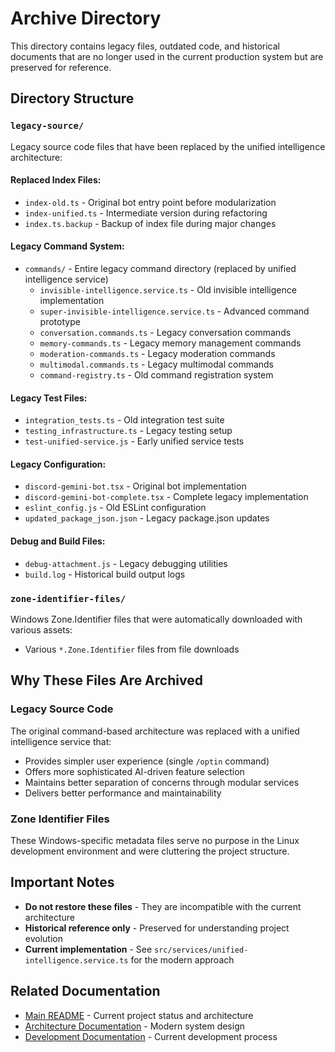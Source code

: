 # Archive Directory

This directory contains legacy files, outdated code, and historical documents that are no longer used in the current production system but are preserved for reference.

## Directory Structure

### `legacy-source/`
Legacy source code files that have been replaced by the unified intelligence architecture:

#### Replaced Index Files:
- `index-old.ts` - Original bot entry point before modularization
- `index-unified.ts` - Intermediate version during refactoring
- `index.ts.backup` - Backup of index file during major changes

#### Legacy Command System:
- `commands/` - Entire legacy command directory (replaced by unified intelligence service)
  - `invisible-intelligence.service.ts` - Old invisible intelligence implementation
  - `super-invisible-intelligence.service.ts` - Advanced command prototype
  - `conversation.commands.ts` - Legacy conversation commands
  - `memory-commands.ts` - Legacy memory management commands
  - `moderation-commands.ts` - Legacy moderation commands
  - `multimodal.commands.ts` - Legacy multimodal commands
  - `command-registry.ts` - Old command registration system

#### Legacy Test Files:
- `integration_tests.ts` - Old integration test suite
- `testing_infrastructure.ts` - Legacy testing setup
- `test-unified-service.js` - Early unified service tests

#### Legacy Configuration:
- `discord-gemini-bot.tsx` - Original bot implementation
- `discord-gemini-bot-complete.tsx` - Complete legacy implementation
- `eslint_config.js` - Old ESLint configuration
- `updated_package_json.json` - Legacy package.json updates

#### Debug and Build Files:
- `debug-attachment.js` - Legacy debugging utilities
- `build.log` - Historical build output logs

### `zone-identifier-files/`
Windows Zone.Identifier files that were automatically downloaded with various assets:
- Various `*.Zone.Identifier` files from file downloads

## Why These Files Are Archived

### Legacy Source Code
The original command-based architecture was replaced with a unified intelligence service that:
- Provides simpler user experience (single `/optin` command)
- Offers more sophisticated AI-driven feature selection
- Maintains better separation of concerns through modular services
- Delivers better performance and maintainability

### Zone Identifier Files
These Windows-specific metadata files serve no purpose in the Linux development environment and were cluttering the project structure.

## Important Notes

- **Do not restore these files** - They are incompatible with the current architecture
- **Historical reference only** - Preserved for understanding project evolution
- **Current implementation** - See `src/services/unified-intelligence.service.ts` for the modern approach

## Related Documentation

- [Main README](../README.md) - Current project status and architecture
- [Architecture Documentation](../docs/architecture/) - Modern system design
- [Development Documentation](../docs/development/) - Current development process
